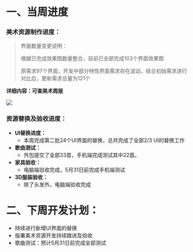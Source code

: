 # 一、当周进度
### 美术资源制作进度：
>   界面数量变更说明：
>
>   根据已完成效果图数量整合，目前已全部完成103个界面效果图
>
>   原需求97个界面，开发中部分特性界面需求存在波动，结合初始需求进行对比后，更新需求总量为121个
>

**详细内容：可查美术周报**

![](https://cdn.nlark.com/yuque/0/2024/png/12926950/1716616886108-739b10cd-9f14-4825-b238-c37693994486.png)

### 资源替换及验收进度：
+ **UI替换进度：**
    - 本周完成第二批24个UI界面的替换，总共完成了全部2/3 UI的替换工作
+ **歌曲测试：**
    - 外包提交了全部33首，手机端完成测试其中22首。
+ **家具验收：**
    - 电脑端验收完成，5月31日前完成手机端测试
+ **3D服装验收：**
    - 除了头发外，电脑端验收完成  

# 二、下周开发计划：
+ 持续进行新增UI界面的替换
+ 版署美术资源开发持续跟进及验收
+ 歌曲测试：预计5月31日前完成全部测试




